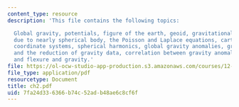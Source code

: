 ```yaml
---
content_type: resource
description: 'This file contains the following topics:

  Global gravity, potentials, figure of the earth, geoid, gravitational potential
  due to nearly spherical body, the Poisson and Laplace equations, cartesian and spherical
  coordinate systems, spherical harmonics, global gravity anomalies, gravity anomalies
  and the reduction of gravity data, correlation between gravity anomalies and topography,
  and flexure and gravity.'
file: https://ol-ocw-studio-app-production.s3.amazonaws.com/courses/12-201-essentials-of-geophysics-fall-2004/7fa24d336366b74c52adb48ae6c8cf6f_ch2.pdf
file_type: application/pdf
resourcetype: Document
title: ch2.pdf
uid: 7fa24d33-6366-b74c-52ad-b48ae6c8cf6f
---
```

